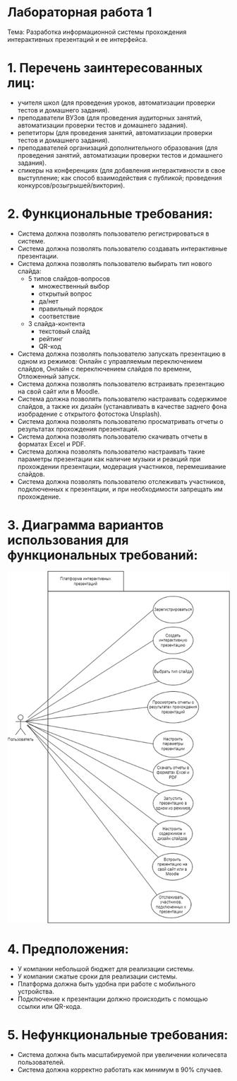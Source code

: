 # Лабораторная работа 1

Тема: Разработка информационной системы прохождения интерактивных презентаций и ее интерфейса.

# 1. Перечень заинтересованных лиц:
  - учителя школ (для проведения уроков, автоматизации проверки тестов и домашнего задания).
  - преподаватели ВУЗов (для проведения аудиторных занятий, автоматизации проверки тестов и домашнего задания).
  - репетиторы (для проведения занятий, автоматизации проверки тестов и домашнего задания).
  - преподавателей организаций дополнительного образования (для проведения занятий, автоматизации проверки тестов и домашнего задания).
  - спикеры на конференциях (для добавления интерактивности в свое выступление; как способ взаимодействия с публикой; проведения конкурсов/розыгрышей/викторин).
# 2. Функциональные требования:
  - Система должна позволять пользователю регистрироваться в системе.
  - Система должна позволять пользователю создавать интерактивные презентации.
  - Система должна позволять пользователю выбирать тип нового слайда: 
    - 5 типов слайдов-вопросов
      - множественный выбор
      - открытый вопрос
      - да/нет
      - правильный порядок
      - соответствие
    - 3 слайда-контента
      - текстовый слайд
      - рейтинг
      - QR-код 
  - Система должна позволять пользователю запускать презентацию в одном из режимов: Онлайн с управляемым переключением слайдов, Онлайн с переключением слайдов по времени, Отложенный запуск.
  - Система должна позволять пользователю встраивать презентацию на свой сайт или в Moodle.
  - Система должна позволять пользователю настраивать содержимое слайдов, а также их дизайн (устанавливать в качестве заднего фона изобрадение с открытого фотостока Unsplash).
  - Система должна позволять пользователю просматривать отчеты о результатах прохождения презентаций.
  - Система должна позволять пользователю скачивать отчеты в форматах Excel и PDF.
  - Система должна позволять пользователю настраивать такие параметры презентации как наличие музыки и реакций при прохождении презентации, модерация участников, перемешивание слайдов.
  - Система должна позволять пользователю отслеживать участников, подключенных к презентации, и при необходимости запрещать им прохождение.
# 3. Диаграмма вариантов использования для функциональных требований:
![Диаграмма вариантов использования](https://github.com/AnaSKBK/PAPS/blob/LabWork1/Lab_1diagram.png)

# 4. Предположения:
  - У компании небольшой бюджет для реализации системы.
  - У компании сжатые сроки для реализации системы.
  - Платформа должна быть удобна при работе с мобильного устройства.
  - Подключение к презентации должно происходить с помощью ссылки или QR-кода.
# 5. Нефункциональные требования:
  - Система должна быть масштабируемой при увеличении количесвта пользователей.
  - Система должна корректно работать как минимум в 90% случаев.
